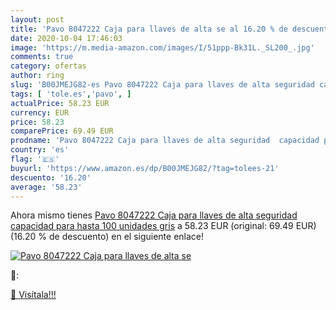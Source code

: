 ```yaml
---
layout: post
title: 'Pavo 8047222 Caja para llaves de alta se al 16.20 % de descuento'
date: 2020-10-04 17:46:03
image: 'https://m.media-amazon.com/images/I/51ppp-Bk31L._SL200_.jpg'
comments: true
category: ofertas
author: ring
slug: 'B00JMEJG82-es Pavo 8047222 Caja para llaves de alta seguridad capacidad...'
tags: [ 'tole.es','pavo', ]
actualPrice: 58.23 EUR
currency: EUR
price: 58.23
comparePrice: 69.49 EUR
prodname: 'Pavo 8047222 Caja para llaves de alta seguridad  capacidad para hasta 100 unidades  gris'
country: 'es'
flag: '🇪🇸'
buyurl: 'https://www.amazon.es/dp/B00JMEJG82/?tag=tolees-21'
descuento: '16.20'
average: '58.23'
---
```


Ahora mismo tienes [Pavo 8047222 Caja para llaves de alta seguridad  capacidad para hasta 100 unidades  gris](https://www.amazon.es/dp/B00JMEJG82/?tag=tolees-21) a 58.23 EUR (original: 69.49 EUR) (16.20 %  de descuento) en el siguiente enlace!

[![Pavo 8047222 Caja para llaves de alta se](https://m.media-amazon.com/images/I/51ppp-Bk31L._SL200_.jpg)](https://www.amazon.es/dp/B00JMEJG82/?tag=tolees-21)

🔎:


[🛒 Visítala!!!](https://www.amazon.es/dp/B00JMEJG82/?tag=tolees-21)
